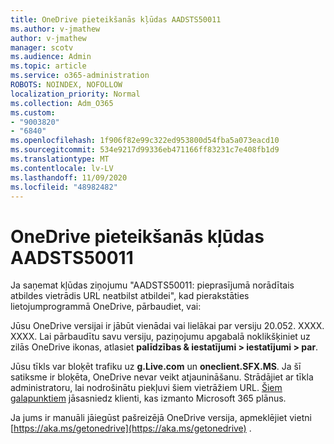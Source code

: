 ```yaml
---
title: OneDrive pieteikšanās kļūdas AADSTS50011
ms.author: v-jmathew
author: v-jmathew
manager: scotv
ms.audience: Admin
ms.topic: article
ms.service: o365-administration
ROBOTS: NOINDEX, NOFOLLOW
localization_priority: Normal
ms.collection: Adm_O365
ms.custom:
- "9003820"
- "6840"
ms.openlocfilehash: 1f906f82e99c322ed953800d54fba5a073eacd10
ms.sourcegitcommit: 534e9217d99336eb471166ff83231c7e408fb1d9
ms.translationtype: MT
ms.contentlocale: lv-LV
ms.lasthandoff: 11/09/2020
ms.locfileid: "48982482"
---
```

# <a name="onedrive-login-error-aadsts50011"></a>OneDrive pieteikšanās kļūdas AADSTS50011

Ja saņemat kļūdas ziņojumu "AADSTS50011: pieprasījumā norādītais atbildes vietrādis URL neatbilst atbildei", kad pierakstāties lietojumprogrammā OneDrive, pārbaudiet, vai:

Jūsu OneDrive versijai ir jābūt vienādai vai lielākai par versiju 20.052. XXXX. XXXX. Lai pārbaudītu savu versiju, paziņojumu apgabalā noklikšķiniet uz zilās OneDrive ikonas, atlasiet **palīdzības & iestatījumi > iestatījumi > par**.

Jūsu tīkls var bloķēt trafiku uz **g.Live.com** un **oneclient.SFX.MS**. Ja šī satiksme ir bloķēta, OneDrive nevar veikt atjaunināšanu. Strādājiet ar tīkla administratoru, lai nodrošinātu piekļuvi šiem vietrāžiem URL. [Šiem galapunktiem](https://docs.microsoft.com/microsoft-365/enterprise/urls-and-ip-address-ranges?view=o365-worldwide) jāsasniedz klienti, kas izmanto Microsoft 365 plānus.

Ja jums ir manuāli jāiegūst pašreizējā OneDrive versija, apmeklējiet vietni [https://aka.ms/getonedrive](https://aka.ms/getonedrive) .
